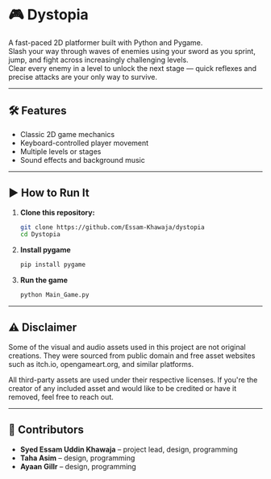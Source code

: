 # 🎮 Dystopia

A fast-paced 2D platformer built with Python and Pygame.  
Slash your way through waves of enemies using your sword as you sprint, jump, and fight across increasingly challenging levels.  
Clear every enemy in a level to unlock the next stage — quick reflexes and precise attacks are your only way to survive.

---

## 🛠️ Features

- Classic 2D game mechanics  
- Keyboard-controlled player movement  
- Multiple levels or stages  
- Sound effects and background music  

---

## ▶️ How to Run It

1. **Clone this repository:**

   ```bash
   git clone https://github.com/Essam-Khawaja/dystopia
   cd Dystopia
   ```
   
2. **Install pygame**
   
   ```bash
   pip install pygame
   ```
   
3. **Run the game**
   ```bash
   python Main_Game.py
   ```

---

## ⚠️ Disclaimer
Some of the visual and audio assets used in this project are not original creations. They were sourced from public domain and free asset websites such as itch.io, opengameart.org, and similar platforms.

All third-party assets are used under their respective licenses. If you're the creator of any included asset and would like to be credited or have it removed, feel free to reach out.

---

## 👥 Contributors

- **Syed Essam Uddin Khawaja** – project lead, design, programming  
- **Taha Asim** – design, programming  
- **Ayaan Gillr** – design, programming
